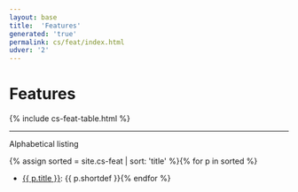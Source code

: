 ```yaml
---
layout: base
title:  'Features'
generated: 'true'
permalink: cs/feat/index.html
udver: '2'
---
```


# Features

{% include cs-feat-table.html %}

----------

Alphabetical listing

{% assign sorted = site.cs-feat | sort: 'title' %}{% for p in sorted %}
* [{{ p.title }}](): {{ p.shortdef }}{% endfor %}
